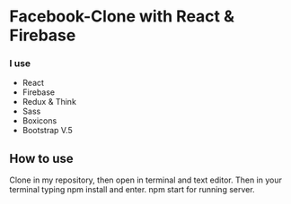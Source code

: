 # Facebook-Clone with React & Firebase

### I use
- React
- Firebase
- Redux & Think
- Sass
- Boxicons
- Bootstrap V.5

## How to use
Clone in my repository, then open in terminal and text editor.
Then in your terminal typing npm install and enter.
npm start for running server.
